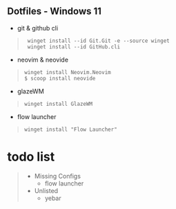 ## Dotfiles - Windows 11

 -  git & github cli
>```
>  winget install --id Git.Git -e --source winget
>  winget install --id GitHub.cli


 - neovim & neovide
>```
> winget install Neovim.Neovim
> $ scoop install neovide


 - glazeWM
 >```
 > winget install GlazeWM

 - flow launcher
 >```
 > winget install "Flow Launcher"

# todo list
 > - Missing Configs 
 >   - flow launcher
 > - Unlisted
 >   - yebar
